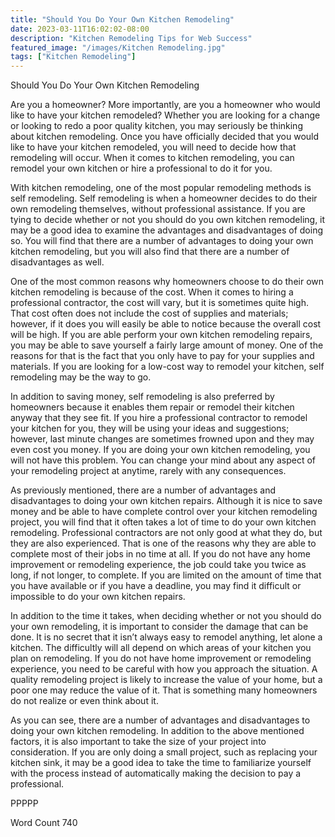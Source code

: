 ```yaml
---
title: "Should You Do Your Own Kitchen Remodeling"
date: 2023-03-11T16:02:02-08:00
description: "Kitchen Remodeling Tips for Web Success"
featured_image: "/images/Kitchen Remodeling.jpg"
tags: ["Kitchen Remodeling"]
---
```


Should You Do Your Own Kitchen Remodeling

Are you a homeowner?  More importantly, are you a homeowner who would like to have your kitchen remodeled? Whether you are looking for a change or looking to redo a poor quality kitchen, you may seriously be thinking about kitchen remodeling. Once you have officially decided that you would like to have your kitchen remodeled, you will need to decide how that remodeling will occur.  When it comes to kitchen remodeling, you can remodel your own kitchen or hire a professional to do it for you.

With kitchen remodeling, one of the most popular remodeling methods is self remodeling.  Self remodeling is when a homeowner decides to do their own remodeling themselves, without professional assistance.  If you are tying to decide whether or not you should do you own kitchen remodeling, it may be a good idea to examine the advantages and disadvantages of doing so. You will find that there are a number of advantages to doing your own kitchen remodeling, but you will also find that there are a number of disadvantages as well.  

One of the most common reasons why homeowners choose to do their own kitchen remodeling is because of the cost. When it comes to hiring a professional contractor, the cost will vary, but it is sometimes quite high. That cost often does not include the cost of supplies and materials; however, if it does you will easily be able to notice because the overall cost will be high.  If you are able perform your own kitchen remodeling repairs, you may be able to save yourself a fairly large amount of money.  One of the reasons for that is the fact that you only have to pay for your supplies and materials.  If you are looking for a low-cost way to remodel your kitchen, self remodeling may be the way to go.

In addition to saving money, self remodeling is also preferred by homeowners because it enables them repair or remodel their kitchen anyway that they see fit. If you hire a professional contractor to remodel your kitchen for you, they will be using your ideas and suggestions; however, last minute changes are sometimes frowned upon and they may even cost you money.  If you are doing your own kitchen remodeling, you will not have this problem. You can change your mind about any aspect of your remodeling project at anytime, rarely with any consequences. 

As previously mentioned, there are a number of advantages and disadvantages to doing your own kitchen repairs.   Although it is nice to save money and be able to have complete control over your kitchen remodeling project, you will find that it often takes a lot of time to do your own kitchen remodeling.  Professional contractors are not only good at what they do, but they are also experienced. That is one of the reasons why they are able to complete most of their jobs in no time at all.  If you do not have any home improvement or remodeling experience, the job could take you twice as long, if not longer, to complete.  If you are limited on the amount of time that you have available or if you have a deadline, you may find it difficult or impossible to do your own kitchen repairs.

In addition to the time it takes, when deciding whether or not you should do your own remodeling, it is important to consider the damage that can be done.  It is no secret that it isn’t always easy to remodel anything, let alone a kitchen. The difficultly will all depend on which areas of your kitchen you plan on remodeling.  If you do not have home improvement or remodeling experience, you need to be careful with how you approach the situation. A quality remodeling project is likely to increase the value of your home, but a poor one may reduce the value of it. That is something many homeowners do not realize or even think about it.  

As you can see, there are a number of advantages and disadvantages to doing your own kitchen remodeling.  In addition to the above mentioned factors, it is also important to take the size of your project into consideration. If you are only doing a small project, such as replacing your kitchen sink, it may be a good idea to take the time to familiarize yourself with the process instead of automatically making the decision to pay a professional. 

PPPPP

Word Count 740

